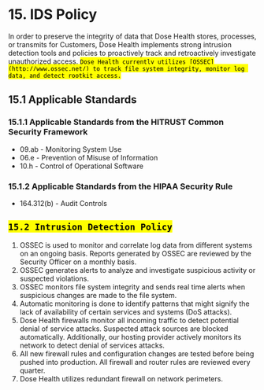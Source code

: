 # 15. IDS Policy

In order to preserve the integrity of data that Dose Health stores, processes, or transmits for Customers, Dose Health implements strong intrusion detection tools and policies to proactively track and retroactively investigate unauthorized access. <mark>`Dose Health currently utilizes [OSSEC](http://www.ossec.net/) to track file system integrity, monitor log data, and detect rootkit access.`</mark>

## 15.1 Applicable Standards

### 15.1.1 Applicable Standards from the HITRUST Common Security Framework

* 09.ab - Monitoring System Use
* 06.e - Prevention of Misuse of Information
* 10.h - Control of Operational Software

### 15.1.2 Applicable Standards from the HIPAA Security Rule

* 164.312(b) - Audit Controls

## <mark>`15.2 Intrusion Detection Policy`</mark>

1. OSSEC is used to monitor and correlate log data from different systems on an ongoing basis. Reports generated by OSSEC are reviewed by the Security Officer on a monthly basis.
2. OSSEC generates alerts to analyze and investigate suspicious activity or suspected violations.
3. OSSEC monitors file system integrity and sends real time alerts when suspicious changes are made to the file system.
4. Automatic monitoring is done to identify patterns that might signify the lack of availability of certain services and systems (DoS attacks).
5. Dose Health firewalls monitor all incoming traffic to detect potential denial of service attacks. Suspected attack sources are blocked automatically. Additionally, our hosting provider actively monitors its network to detect denial of services attacks.
6. All new firewall rules and configuration changes are tested before being pushed into production. All firewall and router rules are reviewed every quarter.
7. Dose Health utilizes redundant firewall on network perimeters.
